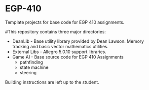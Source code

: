 # EGP-410
Template projects for base code for EGP 410 assignments.

#This repository contains three major directories:
 * DeanLib - Base utility library provided by Dean Lawson. Memory tracking and basic vector mathematics utilities.
 * External Libs - Allegro 5.0.10 support libraries.
 * Game AI - Base source code for EGP 410 Assignments
   * pathfinding
   * state machine
   * steering

Building instructions are left up to the student. 
